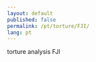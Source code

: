 ```yaml
---
layout: default
published: false
permalink: /pt/torture/FJI/
lang: pt
---
```


torture analysis FJI
